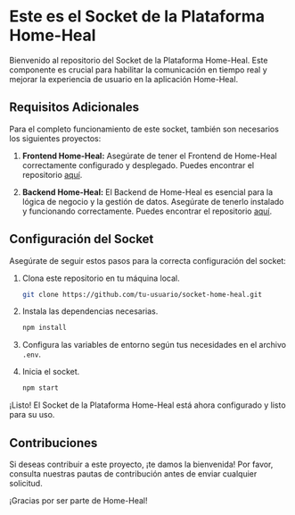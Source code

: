 # Este es el Socket de la Plataforma Home-Heal

Bienvenido al repositorio del Socket de la Plataforma Home-Heal. Este componente es crucial para habilitar la comunicación en tiempo real y mejorar la experiencia de usuario en la aplicación Home-Heal.

## Requisitos Adicionales

Para el completo funcionamiento de este socket, también son necesarios los siguientes proyectos:

1. **Frontend Home-Heal:**
   Asegúrate de tener el Frontend de Home-Heal correctamente configurado y desplegado. Puedes encontrar el repositorio [aquí](https://github.com/yaircamilo05/home_heal_frontend).

2. **Backend Home-Heal:**
   El Backend de Home-Heal es esencial para la lógica de negocio y la gestión de datos. Asegúrate de tenerlo instalado y funcionando correctamente. Puedes encontrar el repositorio [aquí](https://github.com/yaircamilo05/home_heal_backend).

## Configuración del Socket

Asegúrate de seguir estos pasos para la correcta configuración del socket:

1. Clona este repositorio en tu máquina local.

    ```bash
    git clone https://github.com/tu-usuario/socket-home-heal.git
    ```

2. Instala las dependencias necesarias.

    ```bash
    npm install
    ```

3. Configura las variables de entorno según tus necesidades en el archivo `.env`.

4. Inicia el socket.

    ```bash
    npm start
    ```

¡Listo! El Socket de la Plataforma Home-Heal está ahora configurado y listo para su uso.

## Contribuciones

Si deseas contribuir a este proyecto, ¡te damos la bienvenida! Por favor, consulta nuestras pautas de contribución antes de enviar cualquier solicitud.

¡Gracias por ser parte de Home-Heal!
